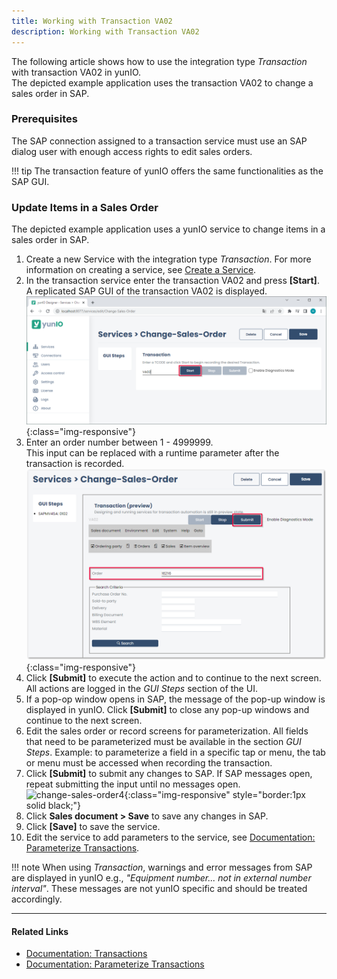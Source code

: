 ```yaml
---
title: Working with Transaction VA02
description: Working with Transaction VA02
---
```


The following article shows how to use the integration type *Transaction* with transaction VA02 in yunIO.<br>
The depicted example application uses the transaction VA02 to change a sales order in SAP.

### Prerequisites

The SAP connection assigned to a transaction service must use an SAP dialog user with enough access rights to edit sales orders. 

!!! tip
    The transaction feature of yunIO offers the same functionalities as the SAP GUI.


### Update Items in a Sales Order

The depicted example application uses a yunIO service to change items in a sales order in SAP.

1. Create a new Service with the integration type *Transaction*. For more information on creating a service, see [Create a Service](../getting-started.md/#create-a-service).
2. In the transaction service enter the transaction VA02 and press **[Start]**. A replicated SAP GUI of the transaction VA02 is displayed.
![change-sales-order](../assets/images/yunio/articles/change-sales-order.png){:class="img-responsive"}
3. Enter an order number between 1 - 4999999.<br>
This input can be replaced with a runtime parameter after the transaction is recorded.
![change-sales-order2](../assets/images/yunio/articles/change-sales-order2.png){:class="img-responsive"}
4. Click **[Submit]** to execute the action and to continue to the next screen. All actions are logged in the *GUI Steps* section of the UI.
5. If a pop-op window opens in SAP, the message of the pop-up window is displayed in yunIO. Click **[Submit]** to close any pop-up windows and continue to the next screen.
6. Edit the sales order or record screens for parameterization.
All fields that need to be parameterized must be available in the section *GUI Steps*. Example: to parameterize a field in a specific tap or menu, the tab or menu must be accessed when recording the transaction.
7. Click **[Submit]** to submit any changes to SAP. If SAP messages open, repeat submitting the input until no messages open.<br>
![change-sales-order4](../assets/images/yunio/articles/va02.gif){:class="img-responsive" style="border:1px solid black;"}
8. Click **Sales document > Save** to save any changes in SAP.
9. Click **[Save]** to save the service.<br>
10. Edit the service to add parameters to the service, see [Documentation: Parameterize Transactions](../documentation/transactions/transactions.md/#parameterize-transactions).


!!! note
    When using *Transaction*, warnings and error messages from SAP are displayed in yunIO e.g., *"Equipment number... not in external number interval"*.
    These messages are not yunIO specific and should be treated accordingly.

******

#### Related Links
- [Documentation: Transactions](../documentation/transactions/index.md)
- [Documentation: Parameterize Transactions](../documentation/transactions/transactions.md/#parameterize-transactions)
